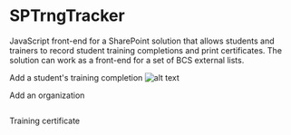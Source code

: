 # SPTrngTracker
JavaScript front-end for a SharePoint solution that allows students and trainers to record student training completions and print certificates. The solution can work as a front-end for a set of BCS external lists. 

Add a student's training completion
![alt text](https://raw.githubusercontent.com/username/projectname/branch/path/to/img.pngBeckyLash/SPTrngTracker/blob/master/img/registerstudent.PNG)



Add an organization

<p><img href="https://github.com/BeckyLash/SPTrngTracker/blob/master/img/registerstudent.PNG"></p>

Training certificate

<p><img href="https://github.com/BeckyLash/SPTrngTracker/blob/master/img/registerstudent.PNG"></p>
